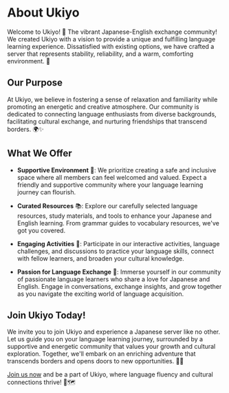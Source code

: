 # About Ukiyo

Welcome to Ukiyo! 🌸 The vibrant Japanese-English exchange community! We created Ukiyo with a vision to provide a unique and fulfilling language learning experience. Dissatisfied with existing options, we have crafted a server that represents stability, reliability, and a warm, comforting environment. 🌟

## Our Purpose

At Ukiyo, we believe in fostering a sense of relaxation and familiarity while promoting an energetic and creative atmosphere. Our community is dedicated to connecting language enthusiasts from diverse backgrounds, facilitating cultural exchange, and nurturing friendships that transcend borders. 🌍✨

## What We Offer

- **Supportive Environment** 🤝: We prioritize creating a safe and inclusive space where all members can feel welcomed and valued. Expect a friendly and supportive community where your language learning journey can flourish.

- **Curated Resources** 📚: Explore our carefully selected language resources, study materials, and tools to enhance your Japanese and English learning. From grammar guides to vocabulary resources, we've got you covered.

- **Engaging Activities** 🎉: Participate in our interactive activities, language challenges, and discussions to practice your language skills, connect with fellow learners, and broaden your cultural knowledge.

- **Passion for Language Exchange** 💬: Immerse yourself in our community of passionate language learners who share a love for Japanese and English. Engage in conversations, exchange insights, and grow together as you navigate the exciting world of language acquisition.

## Join Ukiyo Today!

We invite you to join Ukiyo and experience a Japanese server like no other. Let us guide you on your language learning journey, surrounded by a supportive and energetic community that values your growth and cultural exploration. Together, we'll embark on an enriching adventure that transcends borders and opens doors to new opportunities. 🚀🌈

[Join us now](https://discord.gg/a8fMJJmrsj) and be a part of Ukiyo, where language fluency and cultural connections thrive! 🌟🗺️
